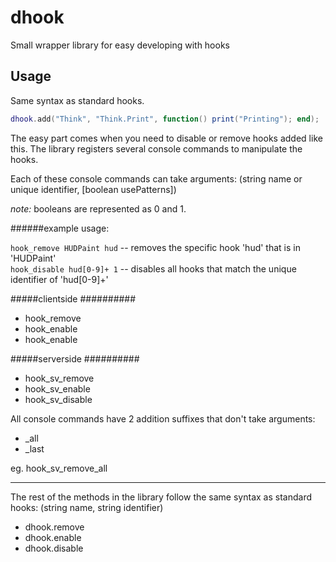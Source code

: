 dhook
=====

Small wrapper library for easy developing with hooks



Usage
-----

Same syntax as standard hooks.

```lua
dhook.add("Think", "Think.Print", function() print("Printing"); end);
```

The easy part comes when you need to disable or remove hooks added like this.
The library registers several console commands to manipulate the hooks.

Each of these console commands can take arguments:
(string name or unique identifier, [boolean usePatterns])

*note:* booleans are represented as 0 and 1. <br/>

######example usage:

```hook_remove HUDPaint hud``` -- removes the specific hook 'hud' that is in 'HUDPaint' <br/>
```hook_disable hud[0-9]+ 1``` -- disables all hooks that match the unique identifier of 'hud[0-9]+' <br/>

#####clientside
##########

* hook_remove
* hook_enable
* hook_enable

#####serverside
##########

* hook_sv_remove
* hook_sv_enable
* hook_sv_disable

All console commands have 2 addition suffixes that don't take arguments:

* _all
* _last

eg. hook_sv_remove_all

---

The rest of the methods in the library follow the same syntax as standard hooks:
(string name, string identifier)

* dhook.remove
* dhook.enable
* dhook.disable

